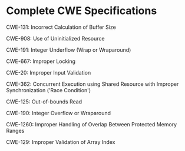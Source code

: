 

# Complete CWE Specifications

CWE-131: Incorrect Calculation of Buffer Size

CWE-908: Use of Uninitialized Resource

CWE-191: Integer Underflow (Wrap or Wraparound)

CWE-667: Improper Locking

CWE-20: Improper Input Validation

CWE-362: Concurrent Execution using Shared Resource with Improper Synchronization ('Race Condition')

CWE-125: Out-of-bounds Read

CWE-190: Integer Overflow or Wraparound

CWE-1260: Improper Handling of Overlap Between Protected Memory Ranges

CWE-129: Improper Validation of Array Index